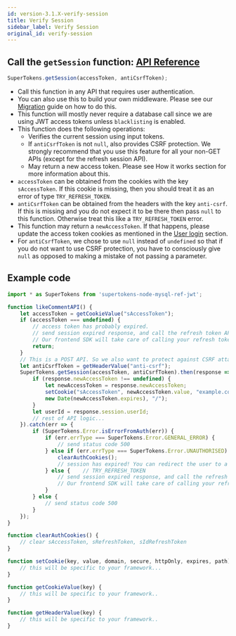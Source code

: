 ```yaml
---
id: version-3.1.X-verify-session
title: Verify Session
sidebar_label: Verify Session
original_id: verify-session
---
```



## Call the ```getSession``` function: [API Reference](../api-reference#getsessionaccesstoken-anticsrftoken)
```js
SuperTokens.getSession(accessToken, antiCsrfToken);
```
- Call this function in any API that requires user authentication.
- You can also use this to build your own middleware. Please see our [Migration](../../migration/migration) guide on how to do this.
- This function will mostly never require a database call since we are using JWT access tokens unless ```blacklisting``` is enabled.
- This function does the following operations:
    - Verifies the current session using input tokens.
    - If ```antiCsrfToken``` is not ```null```, also provides CSRF protection. We strongly recommend that you use this feature for all your non-GET APIs (except for the refresh session API).
    - May return a new access token. Please see How it works section for more information about this.
- ```accessToken``` can be obtained from the cookies with the key ```sAccessToken```. If this cookie is missing, then you should treat it as an error of type ```TRY_REFRESH_TOKEN```.
- ```antiCsrfToken``` can be obtained from the headers with the key ```anti-csrf```. If this is missing and you do not expect it to be there then pass ```null``` to this function. Otherwise treat this like a ```TRY_REFRESH_TOKEN``` error.
- This function may return a ```newAccessToken```. If that happens, please update the access token cookies as mentioned in the [User login](user-login) section.
- For ```antiCsrfToken```, we chose to use ```null``` instead of ```undefined``` so that if you do not want to use CSRF protection, you have to consciously give ```null``` as opposed to making a mistake of not passing a parameter. 

<div class="divider"></div>

## Example code
```js
import * as SuperTokens from 'supertokens-node-mysql-ref-jwt';

function likeCommentAPI() {
    let accessToken = getCookieValue("sAccessToken");
    if (accessToken === undefined) {
        // access token has probably expired.
        // send session expired response, and call the refresh token API.
        // Our frontend SDK will take care of calling your refresh token endpoint. Please see the Frontend section to understand how the handling of this works. 
        return;
    }
    // This is a POST API. So we also want to protect against CSRF attack
    let antiCsrfToken = getHeaderValue("anti-csrf");
    SuperTokens.getSession(accessToken, antiCsrfToken).then(response => {
        if (response.newAccessToken !== undefined) {
            let newAccessToken = response.newAccessToken;
            setCookie("sAccessToken", newAccessToken.value, "example.com", true, true, 
            new Date(newAccessToken.expires), "/");
        }
        let userId = response.session.userId;
        // rest of API logic...
    }).catch(err => {
        if (SuperTokens.Error.isErrorFromAuth(err)) {
            if (err.errType === SuperTokens.Error.GENERAL_ERROR) {
                // send status code 500
            } else if (err.errType === SuperTokens.Error.UNAUTHORISED) {
                clearAuthCookies();
                // session has expired! You can redirect the user to a login page.
            } else {    // TRY_REFRESH_TOKEN
                // send session expired response, and call the refresh token API.
                // Our frontend SDK will take care of calling your refresh token endpoint. Please see the Frontend section to understand how the handling of this works. 
            }
        } else {
            // send status code 500
        }
    });
}

function clearAuthCookies() {
    // clear sAccessToken, sRefreshToken, sIdRefreshToken
}

function setCookie(key, value, domain, secure, httpOnly, expires, path) {
    // this will be specific to your framework...
}

function getCookieValue(key) {
    // this will be specific to your framework..
}

function getHeaderValue(key) {
    // this will be specific to your framework..
}
```
